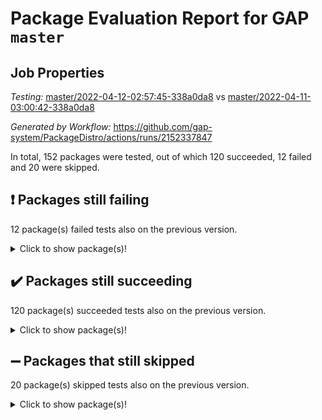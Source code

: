 # Package Evaluation Report for GAP `master`

## Job Properties

*Testing:* [master/2022-04-12-02:57:45-338a0da8](https://github.com/gap-system/PackageDistro/blob/data/reports/master/2022-04-12-02:57:45-338a0da8) vs [master/2022-04-11-03:00:42-338a0da8](https://github.com/gap-system/PackageDistro/blob/data/reports/master/2022-04-11-03:00:42-338a0da8)

*Generated by Workflow:* https://github.com/gap-system/PackageDistro/actions/runs/2152337847

In total, 152 packages were tested, out of which 120 succeeded, 12 failed and 20 were skipped.

## :exclamation: Packages still failing

12 package(s) failed tests also on the previous version.<details> <summary>Click to show package(s)!</summary>

- fining 1.4.1 [(failure)](https://github.com/gap-system/PackageDistro/runs/5983105530?check_suite_focus=true)<br>
- francy 1.2.4 [(failure)](https://github.com/gap-system/PackageDistro/runs/5983105767?check_suite_focus=true)<br>
- hap 1.38 [(failure)](https://github.com/gap-system/PackageDistro/runs/5983106354?check_suite_focus=true)<br>
- normalizinterface 1.3.2 [(failure)](https://github.com/gap-system/PackageDistro/runs/5983107805?check_suite_focus=true)<br>
- packagemanager 1.2 [(failure)](https://github.com/gap-system/PackageDistro/runs/5983107987?check_suite_focus=true)<br>
- rcwa 4.6.4 [(failure)](https://github.com/gap-system/PackageDistro/runs/5983108356?check_suite_focus=true)<br>
- recog 1.3.2 [(failure)](https://github.com/gap-system/PackageDistro/runs/5983108442?check_suite_focus=true)<br>
- semigroups 4.0.0 [(failure)](https://github.com/gap-system/PackageDistro/runs/5983108668?check_suite_focus=true)<br>
- transgrp 3.6.1 [(failure)](https://github.com/gap-system/PackageDistro/runs/5983109261?check_suite_focus=true)<br>
- unitlib 4.0.0 [(failure)](https://github.com/gap-system/PackageDistro/runs/5983109443?check_suite_focus=true)<br>
- wedderga 4.10.1 [(failure)](https://github.com/gap-system/PackageDistro/runs/5983109723?check_suite_focus=true)<br>
- yangbaxter 0.9.0 [(failure)](https://github.com/gap-system/PackageDistro/runs/5983109887?check_suite_focus=true)<br>
</details>

## :heavy_check_mark: Packages still succeeding

120 package(s) succeeded tests also on the previous version.<details> <summary>Click to show package(s)!</summary>

- ace 5.4 [(success)](https://github.com/gap-system/PackageDistro/runs/5983104141?check_suite_focus=true)<br>
- aclib 1.3.2 [(success)](https://github.com/gap-system/PackageDistro/runs/5983104181?check_suite_focus=true)<br>
- agt 0.2 [(success)](https://github.com/gap-system/PackageDistro/runs/5983104201?check_suite_focus=true)<br>
- alnuth 3.2.1 [(success)](https://github.com/gap-system/PackageDistro/runs/5983104241?check_suite_focus=true)<br>
- anupq 3.2.6 [(success)](https://github.com/gap-system/PackageDistro/runs/5983104264?check_suite_focus=true)<br>
- atlasrep 2.1.2 [(success)](https://github.com/gap-system/PackageDistro/runs/5983104296?check_suite_focus=true)<br>
- autodoc 2022.03.10 [(success)](https://github.com/gap-system/PackageDistro/runs/5983104329?check_suite_focus=true)<br>
- automata 1.15 [(success)](https://github.com/gap-system/PackageDistro/runs/5983104361?check_suite_focus=true)<br>
- automgrp 1.3.2 [(success)](https://github.com/gap-system/PackageDistro/runs/5983104390?check_suite_focus=true)<br>
- autpgrp 1.10.2 [(success)](https://github.com/gap-system/PackageDistro/runs/5983104420?check_suite_focus=true)<br>
- cap 2022.04-01 [(success)](https://github.com/gap-system/PackageDistro/runs/5983104443?check_suite_focus=true)<br>
- caratinterface 2.3.3 [(success)](https://github.com/gap-system/PackageDistro/runs/5983104477?check_suite_focus=true)<br>
- cddinterface 2020.06.24 [(success)](https://github.com/gap-system/PackageDistro/runs/5983104516?check_suite_focus=true)<br>
- circle 1.6.4 [(success)](https://github.com/gap-system/PackageDistro/runs/5983104565?check_suite_focus=true)<br>
- cohomolo 1.6.10 [(success)](https://github.com/gap-system/PackageDistro/runs/5983104592?check_suite_focus=true)<br>
- congruence 1.2.3 [(success)](https://github.com/gap-system/PackageDistro/runs/5983104627?check_suite_focus=true)<br>
- corelg 1.56 [(success)](https://github.com/gap-system/PackageDistro/runs/5983104671?check_suite_focus=true)<br>
- crime 1.6 [(success)](https://github.com/gap-system/PackageDistro/runs/5983104716?check_suite_focus=true)<br>
- crisp 1.4.5 [(success)](https://github.com/gap-system/PackageDistro/runs/5983104763?check_suite_focus=true)<br>
- crypting 0.10 [(success)](https://github.com/gap-system/PackageDistro/runs/5983104802?check_suite_focus=true)<br>
- cryst 4.1.24 [(success)](https://github.com/gap-system/PackageDistro/runs/5983104836?check_suite_focus=true)<br>
- crystcat 1.1.9 [(success)](https://github.com/gap-system/PackageDistro/runs/5983104868?check_suite_focus=true)<br>
- ctbllib 1.3.3 [(success)](https://github.com/gap-system/PackageDistro/runs/5983104917?check_suite_focus=true)<br>
- cubefree 1.19 [(success)](https://github.com/gap-system/PackageDistro/runs/5983104952?check_suite_focus=true)<br>
- curlinterface 2.2.2 [(success)](https://github.com/gap-system/PackageDistro/runs/5983104994?check_suite_focus=true)<br>
- cvec 2.7.5 [(success)](https://github.com/gap-system/PackageDistro/runs/5983105036?check_suite_focus=true)<br>
- datastructures 0.2.7 [(success)](https://github.com/gap-system/PackageDistro/runs/5983105089?check_suite_focus=true)<br>
- deepthought 1.0.5 [(success)](https://github.com/gap-system/PackageDistro/runs/5983105132?check_suite_focus=true)<br>
- design 1.7 [(success)](https://github.com/gap-system/PackageDistro/runs/5983105163?check_suite_focus=true)<br>
- difsets 2.3.1 [(success)](https://github.com/gap-system/PackageDistro/runs/5983105234?check_suite_focus=true)<br>
- digraphs 1.5.2 [(success)](https://github.com/gap-system/PackageDistro/runs/5983105286?check_suite_focus=true)<br>
- edim 1.3.5 [(success)](https://github.com/gap-system/PackageDistro/runs/5983105337?check_suite_focus=true)<br>
- example 4.3.0 [(success)](https://github.com/gap-system/PackageDistro/runs/5983105372?check_suite_focus=true)<br>
- factint 1.6.3 [(success)](https://github.com/gap-system/PackageDistro/runs/5983105407?check_suite_focus=true)<br>
- ferret 1.0.7 [(success)](https://github.com/gap-system/PackageDistro/runs/5983105455?check_suite_focus=true)<br>
- fga 1.4.0 [(success)](https://github.com/gap-system/PackageDistro/runs/5983105490?check_suite_focus=true)<br>
- float 1.0.3 [(success)](https://github.com/gap-system/PackageDistro/runs/5983105564?check_suite_focus=true)<br>
- format 1.4.3 [(success)](https://github.com/gap-system/PackageDistro/runs/5983105608?check_suite_focus=true)<br>
- forms 1.2.7 [(success)](https://github.com/gap-system/PackageDistro/runs/5983105648?check_suite_focus=true)<br>
- fplsa 1.2.5 [(success)](https://github.com/gap-system/PackageDistro/runs/5983105684?check_suite_focus=true)<br>
- fr 2.4.8 [(success)](https://github.com/gap-system/PackageDistro/runs/5983105725?check_suite_focus=true)<br>
- fwtree 1.3 [(success)](https://github.com/gap-system/PackageDistro/runs/5983105909?check_suite_focus=true)<br>
- gbnp 1.0.5 [(success)](https://github.com/gap-system/PackageDistro/runs/5983105954?check_suite_focus=true)<br>
- generalizedmorphismsforcap 2022.03-03 [(success)](https://github.com/gap-system/PackageDistro/runs/5983105990?check_suite_focus=true)<br>
- genss 1.6.6 [(success)](https://github.com/gap-system/PackageDistro/runs/5983106034?check_suite_focus=true)<br>
- gradedringforhomalg 2022.03-01 [(success)](https://github.com/gap-system/PackageDistro/runs/5983106081?check_suite_focus=true)<br>
- grape 4.8.5 [(success)](https://github.com/gap-system/PackageDistro/runs/5983106135?check_suite_focus=true)<br>
- groupoids 1.69 [(success)](https://github.com/gap-system/PackageDistro/runs/5983106168?check_suite_focus=true)<br>
- grpconst 2.6.2 [(success)](https://github.com/gap-system/PackageDistro/runs/5983106206?check_suite_focus=true)<br>
- guarana 0.96.3 [(success)](https://github.com/gap-system/PackageDistro/runs/5983106252?check_suite_focus=true)<br>
- guava 3.15 [(success)](https://github.com/gap-system/PackageDistro/runs/5983106304?check_suite_focus=true)<br>
- hapcryst 0.1.14 [(success)](https://github.com/gap-system/PackageDistro/runs/5983106409?check_suite_focus=true)<br>
- hecke 1.5.3 [(success)](https://github.com/gap-system/PackageDistro/runs/5983106465?check_suite_focus=true)<br>
- help 3.5 [(success)](https://github.com/gap-system/PackageDistro/runs/5983106501?check_suite_focus=true)<br>
- idrel 2.43 [(success)](https://github.com/gap-system/PackageDistro/runs/5983106545?check_suite_focus=true)<br>
- images 1.3.1 [(success)](https://github.com/gap-system/PackageDistro/runs/5983106578?check_suite_focus=true)<br>
- intpic 0.2.4 [(success)](https://github.com/gap-system/PackageDistro/runs/5983106615?check_suite_focus=true)<br>
- io 4.7.2 [(success)](https://github.com/gap-system/PackageDistro/runs/5983106653?check_suite_focus=true)<br>
- irredsol 1.4.3 [(success)](https://github.com/gap-system/PackageDistro/runs/5983106698?check_suite_focus=true)<br>
- json 2.1.0 [(success)](https://github.com/gap-system/PackageDistro/runs/5983106735?check_suite_focus=true)<br>
- jupyterkernel 1.4.1 [(success)](https://github.com/gap-system/PackageDistro/runs/5983106778?check_suite_focus=true)<br>
- jupyterviz 1.5.1 [(success)](https://github.com/gap-system/PackageDistro/runs/5983106813?check_suite_focus=true)<br>
- kan 1.34 [(success)](https://github.com/gap-system/PackageDistro/runs/5983106851?check_suite_focus=true)<br>
- kbmag 1.5.9 [(success)](https://github.com/gap-system/PackageDistro/runs/5983106906?check_suite_focus=true)<br>
- laguna 3.9.4 [(success)](https://github.com/gap-system/PackageDistro/runs/5983106972?check_suite_focus=true)<br>
- liealgdb 2.2.1 [(success)](https://github.com/gap-system/PackageDistro/runs/5983107017?check_suite_focus=true)<br>
- liepring 1.9.2 [(success)](https://github.com/gap-system/PackageDistro/runs/5983107091?check_suite_focus=true)<br>
- liering 2.4.2 [(success)](https://github.com/gap-system/PackageDistro/runs/5983107165?check_suite_focus=true)<br>
- linearalgebraforcap 2022.04-02 [(success)](https://github.com/gap-system/PackageDistro/runs/5983107249?check_suite_focus=true)<br>
- loops 3.4.1 [(success)](https://github.com/gap-system/PackageDistro/runs/5983107316?check_suite_focus=true)<br>
- lpres 1.0.3 [(success)](https://github.com/gap-system/PackageDistro/runs/5983107380?check_suite_focus=true)<br>
- majoranaalgebras 1.4 [(success)](https://github.com/gap-system/PackageDistro/runs/5983107424?check_suite_focus=true)<br>
- mapclass 1.4.5 [(success)](https://github.com/gap-system/PackageDistro/runs/5983107487?check_suite_focus=true)<br>
- matgrp 0.64 [(success)](https://github.com/gap-system/PackageDistro/runs/5983107519?check_suite_focus=true)<br>
- modisom 2.5.1 [(success)](https://github.com/gap-system/PackageDistro/runs/5983107569?check_suite_focus=true)<br>
- modulepresentationsforcap 2022.03-02 [(success)](https://github.com/gap-system/PackageDistro/runs/5983107610?check_suite_focus=true)<br>
- monoidalcategories 2022.03-02 [(success)](https://github.com/gap-system/PackageDistro/runs/5983107656?check_suite_focus=true)<br>
- nconvex 2020.11-04 [(success)](https://github.com/gap-system/PackageDistro/runs/5983107698?check_suite_focus=true)<br>
- nilmat 1.4.1 [(success)](https://github.com/gap-system/PackageDistro/runs/5983107728?check_suite_focus=true)<br>
- nock 1.5 [(success)](https://github.com/gap-system/PackageDistro/runs/5983107771?check_suite_focus=true)<br>
- nq 2.5.8 [(success)](https://github.com/gap-system/PackageDistro/runs/5983107842?check_suite_focus=true)<br>
- numericalsgps 1.3.0 [(success)](https://github.com/gap-system/PackageDistro/runs/5983107877?check_suite_focus=true)<br>
- openmath 11.5.0 [(success)](https://github.com/gap-system/PackageDistro/runs/5983107913?check_suite_focus=true)<br>
- orb 4.8.4 [(success)](https://github.com/gap-system/PackageDistro/runs/5983107940?check_suite_focus=true)<br>
- patternclass 2.4.2 [(success)](https://github.com/gap-system/PackageDistro/runs/5983108027?check_suite_focus=true)<br>
- permut 2.0.4 [(success)](https://github.com/gap-system/PackageDistro/runs/5983108066?check_suite_focus=true)<br>
- polenta 1.3.10 [(success)](https://github.com/gap-system/PackageDistro/runs/5983108096?check_suite_focus=true)<br>
- polymaking 0.8.6 [(success)](https://github.com/gap-system/PackageDistro/runs/5983108136?check_suite_focus=true)<br>
- primgrp 3.4.1 [(success)](https://github.com/gap-system/PackageDistro/runs/5983108164?check_suite_focus=true)<br>
- profiling 2.5.0 [(success)](https://github.com/gap-system/PackageDistro/runs/5983108197?check_suite_focus=true)<br>
- qpa 1.33 [(success)](https://github.com/gap-system/PackageDistro/runs/5983108235?check_suite_focus=true)<br>
- quagroup 1.8.3 [(success)](https://github.com/gap-system/PackageDistro/runs/5983108270?check_suite_focus=true)<br>
- radiroot 2.9 [(success)](https://github.com/gap-system/PackageDistro/runs/5983108310?check_suite_focus=true)<br>
- rds 1.8 [(success)](https://github.com/gap-system/PackageDistro/runs/5983108394?check_suite_focus=true)<br>
- repndecomp 1.2.1 [(success)](https://github.com/gap-system/PackageDistro/runs/5983108486?check_suite_focus=true)<br>
- repsn 3.1.0 [(success)](https://github.com/gap-system/PackageDistro/runs/5983108543?check_suite_focus=true)<br>
- resclasses 4.7.2 [(success)](https://github.com/gap-system/PackageDistro/runs/5983108585?check_suite_focus=true)<br>
- scscp 2.3.1 [(success)](https://github.com/gap-system/PackageDistro/runs/5983108632?check_suite_focus=true)<br>
- sglppow 2.2 [(success)](https://github.com/gap-system/PackageDistro/runs/5983108720?check_suite_focus=true)<br>
- sgpviz 0.999.5 [(success)](https://github.com/gap-system/PackageDistro/runs/5983108758?check_suite_focus=true)<br>
- simpcomp 2.1.14 [(success)](https://github.com/gap-system/PackageDistro/runs/5983108795?check_suite_focus=true)<br>
- singular 2020.12.18 [(success)](https://github.com/gap-system/PackageDistro/runs/5983108839?check_suite_focus=true)<br>
- sla 1.5.3 [(success)](https://github.com/gap-system/PackageDistro/runs/5983108873?check_suite_focus=true)<br>
- smallgrp 1.5 [(success)](https://github.com/gap-system/PackageDistro/runs/5983108912?check_suite_focus=true)<br>
- smallsemi 0.6.13 [(success)](https://github.com/gap-system/PackageDistro/runs/5983108953?check_suite_focus=true)<br>
- sonata 2.9.3 [(success)](https://github.com/gap-system/PackageDistro/runs/5983108988?check_suite_focus=true)<br>
- sophus 1.25 [(success)](https://github.com/gap-system/PackageDistro/runs/5983109019?check_suite_focus=true)<br>
- spinsym 1.5.2 [(success)](https://github.com/gap-system/PackageDistro/runs/5983109052?check_suite_focus=true)<br>
- symbcompcc 1.3.2 [(success)](https://github.com/gap-system/PackageDistro/runs/5983109088?check_suite_focus=true)<br>
- thelma 1.3 [(success)](https://github.com/gap-system/PackageDistro/runs/5983109135?check_suite_focus=true)<br>
- tomlib 1.2.9 [(success)](https://github.com/gap-system/PackageDistro/runs/5983109176?check_suite_focus=true)<br>
- toric 1.9.5 [(success)](https://github.com/gap-system/PackageDistro/runs/5983109215?check_suite_focus=true)<br>
- ugaly 4.0.2 [(success)](https://github.com/gap-system/PackageDistro/runs/5983109330?check_suite_focus=true)<br>
- unipot 1.5 [(success)](https://github.com/gap-system/PackageDistro/runs/5983109379?check_suite_focus=true)<br>
- utils 0.72 [(success)](https://github.com/gap-system/PackageDistro/runs/5983109511?check_suite_focus=true)<br>
- uuid 0.7 [(success)](https://github.com/gap-system/PackageDistro/runs/5983109584?check_suite_focus=true)<br>
- walrus 0.9991 [(success)](https://github.com/gap-system/PackageDistro/runs/5983109656?check_suite_focus=true)<br>
- xmod 2.86 [(success)](https://github.com/gap-system/PackageDistro/runs/5983109785?check_suite_focus=true)<br>
- xmodalg 1.18 [(success)](https://github.com/gap-system/PackageDistro/runs/5983109844?check_suite_focus=true)<br>
- zeromqinterface 0.13 [(success)](https://github.com/gap-system/PackageDistro/runs/5983109935?check_suite_focus=true)<br>
</details>

## :heavy_minus_sign: Packages that still skipped

20 package(s) skipped tests also on the previous version.<details> <summary>Click to show package(s)!</summary>

- 4ti2interface 2022.03-01 [(skipped)](https://github.com/gap-system/PackageDistro/runs/5983059098?check_suite_focus=true)<br>
- browse 1.8.14 [(skipped)](https://github.com/gap-system/PackageDistro/runs/5983059098?check_suite_focus=true)<br>
- examplesforhomalg 2022.03-01 [(skipped)](https://github.com/gap-system/PackageDistro/runs/5983059098?check_suite_focus=true)<br>
- gapdoc 1.6.5 [(skipped)](https://github.com/gap-system/PackageDistro/runs/5983059098?check_suite_focus=true)<br>
- gauss 2022.03-01 [(skipped)](https://github.com/gap-system/PackageDistro/runs/5983059098?check_suite_focus=true)<br>
- gaussforhomalg 2022.03-01 [(skipped)](https://github.com/gap-system/PackageDistro/runs/5983059098?check_suite_focus=true)<br>
- gradedmodules 2022.03-01 [(skipped)](https://github.com/gap-system/PackageDistro/runs/5983059098?check_suite_focus=true)<br>
- homalg 2022.03-01 [(skipped)](https://github.com/gap-system/PackageDistro/runs/5983059098?check_suite_focus=true)<br>
- homalgtocas 2022.03-01 [(skipped)](https://github.com/gap-system/PackageDistro/runs/5983059098?check_suite_focus=true)<br>
- io_forhomalg 2022.03-01 [(skipped)](https://github.com/gap-system/PackageDistro/runs/5983059098?check_suite_focus=true)<br>
- itc 1.5.1 [(skipped)](https://github.com/gap-system/PackageDistro/runs/5983059098?check_suite_focus=true)<br>
- localizeringforhomalg 2022.03-01 [(skipped)](https://github.com/gap-system/PackageDistro/runs/5983059098?check_suite_focus=true)<br>
- matricesforhomalg 2022.03-02 [(skipped)](https://github.com/gap-system/PackageDistro/runs/5983059098?check_suite_focus=true)<br>
- modules 2022.03-01 [(skipped)](https://github.com/gap-system/PackageDistro/runs/5983059098?check_suite_focus=true)<br>
- polycyclic 2.16 [(skipped)](https://github.com/gap-system/PackageDistro/runs/5983059098?check_suite_focus=true)<br>
- ringsforhomalg 2022.03-01 [(skipped)](https://github.com/gap-system/PackageDistro/runs/5983059098?check_suite_focus=true)<br>
- sco 2022.03-01 [(skipped)](https://github.com/gap-system/PackageDistro/runs/5983059098?check_suite_focus=true)<br>
- toolsforhomalg 2022.04-01 [(skipped)](https://github.com/gap-system/PackageDistro/runs/5983059098?check_suite_focus=true)<br>
- toricvarieties 2022.03.23 [(skipped)](https://github.com/gap-system/PackageDistro/runs/5983059098?check_suite_focus=true)<br>
- xgap 4.31 [(skipped)](https://github.com/gap-system/PackageDistro/runs/5983059098?check_suite_focus=true)<br>
</details>

